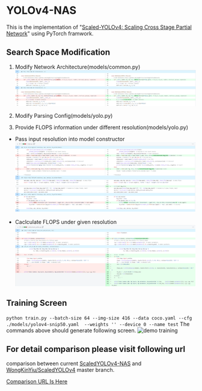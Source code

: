 # YOLOv4-NAS

This is the implementation of "[Scaled-YOLOv4: Scaling Cross Stage Partial Network](https://arxiv.org/abs/2011.08036)" using PyTorch framwork.

## Search Space Modification
1. Modify Network Architecture(models/common.py)
![`models/common.py`](doc/common_py_diff.jpg)

2. Modify Parsing Config(models/yolo.py)

3. Provide FLOPS information under different resolution(models/yolo.py)

- Pass input resolution into model constructor
![`train.py`](doc/train_py_diff.png)

- Caclculate FLOPS under given resolution
![`utils/torch_utils.py`](doc/torch_utils_py_diff.png)

## Training Screen
```python train.py --batch-size 64 --img-size 416 --data coco.yaml --cfg ./models/yolov4-snip50.yaml  --weights '' --device 0 --name test```
The commands above should generate following screen.
![`demo training`](doc/demo_training.jpg)

## For detail comparison please visit following url
comparison between current [ScaledYOLOv4-NAS](https://github.com/B106Roger/ScaledYOLOv4-NAS/commit/3d56bebfd8f39fc803b3980147e9f446c841c024) and [WongKinYiu/ScaledYOLOv4](https://github.com/WongKinYiu/ScaledYOLOv4) master branch.

[Comparison URL Is Here](https://github.com/B106Roger/ScaledYOLOv4-NAS/compare/676800364a3446900b9e8407bc880ea2127b3415...3d56bebfd8f39fc803b3980147e9f446c841c024#diff-ed183d67207df065a11e1289f19d34cc2abbc5448dea952683cfe9728c342b95)